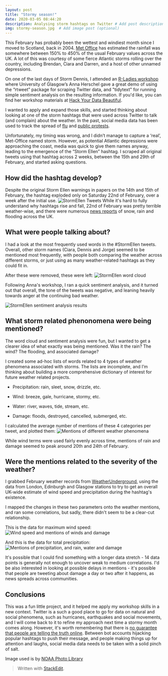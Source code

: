 ```yaml
---
layout: post
title: "Stormy season!"
date: 2020-03-05 08:44:20
description: Analysing storm hashtags on Twitter # Add post description (optional)
img: stormy-season.jpg  # Add image post (optional)
---
```



This February has probably been the wettest and windiest month since I moved to Scotland, back in 2004. [Met Office](https://www.metoffice.gov.uk/about-us/press-office/news/weather-and-climate/2020/2020-winter-february-stats) has estimated the rainfall was somewhere between 150% to 450% of the usual February values across the UK. A lot of this was courtesy of some fierce Atlantic storms rolling over the country, including Brendan, Ciara and Darren, and a host of other unnamed depressions.

On one of the last days of Storm Dennis, I attended an [R-Ladies workshop](https://www.meetup.com/rladies-edinburgh/events/268430176/) where University of Glasgow’s Anna Herschel gave a great demo of using the “rtweet” package for scraping Twitter data, and "tidytext" for running simple sentiment analysis on the resulting information. If you'd like, you can find her workshop materials at [Hack Your Data Beautiful](https://psyteachr.github.io/hack-your-data/scrape-twitter.html).

I wanted to apply and expand those skills, and started thinking about looking at one of the storm hashtags that were used across Twitter to talk (and complain) about the weather. In the past, social media data has been used to track the spread of [flu](https://www.sciencedaily.com/releases/2017/05/170509121952.htm) and [public protests](https://arxiv.org/ftp/arxiv/papers/1805/1805.00358.pdf).

Unfortunately, my timing was wrong, and I didn’t manage to capture a ‘real’, Met-Office named storm. However, as potential Atlantic depressions were approaching the coast, media was quick to give them names anyway, leading to the emergence of the “Storm Ellen” hashtag. I scraped all original tweets using that hashtag across 2 weeks, between the 15th and 29th of February, and started asking questions.
 

## How did the hashtag develop?

Despite the original Storm Ellen warnings in papers on the 14th and 15th of February, the hashtag exploded only on Saturday 22nd of February, over a week after the initial use.
![StormEllen Tweets](/assets/img/tweets.jpg) <!-- .element height="20%" width="20%" -->
While it's hard to fully understand why hashtags rise and fall, 22nd of February was pretty terrible weather-wise, and there were numerous [news reports](https://www.theguardian.com/uk-news/2020/feb/22/heavy-showers-bring-fresh-flooding-parts-uk) of snow, rain and flooding across the UK. 
  

## What were people talking about?
I had a look at the most frequently used words in the #StormEllen tweets. Overall, other storm names (Ciara, Dennis and Jorge) seemed to be mentioned most frequently, with people both comparing the weather across different storms, or just using as many weather-related hashtags as they could fit in.

After these were removed, these were left:
![StormEllen word cloud](/assets/img/clouds.jpg) <!-- .element height="20%" width="20%" -->

Following Anna's workshop, I ran a quick sentiment analysis, and it turned out that overall, the tone of the tweets was negative, and leaning heavily towards anger at the continuing bad weather. 

![StormEllen sentiment analysis results](/assets/img/sentiment.jpg) <!-- .element height="40%" width="40%" -->  

## What storm related phenonomena were being mentioned?

The word cloud and sentiment analysis were fun, but I wanted to get a clearer idea of what exactly was being mentioned. Was it the rain? The wind? The flooding, and associated damage?
  
I created some ad-hoc lists of words related to 4 types of weather phenomena associated with storms. The lists are incomplete, and I’m thinking about building a more comprehensive dictionary of interest for future weather related projects.

-   Precipitation: rain, sleet, snow, drizzle, etc.
    
-   Wind: breeze, gale, hurricane, stormy, etc.
    
-   Water: river, waves, tide, stream, etc.
    
-   Damage: floods, destroyed, cancelled, submerged, etc.
      
I calculated the average number of mentions of these 4 categories per tweet, and plotted them:
![Mentions of different weather phenomena](/assets/img/mentions.png) <!-- .element height="40%" width="40%" -->

While wind terms were used fairly evenly across time, mentions of rain and damage seemed to peak around 20th and 24th of February. 

## Were the mentions related to the severity of the weather?

 I grabbed February weather records from [WeatherUnderground](https://www.wunderground.com/), using the  data from London, Edinburgh and Glasgow stations to try to get an overall UK-wide estimate of wind speed and precipitation during the hashtag's existence. 

I mapped the changes in these two parameters onto the weather mentions, and ran some correlations,  but sadly, there didn't seem to be a clear-cut relationship. 

This is the data for maximum wind speed:
![Wind speed and mentions of winds and damage](/assets/img/wind_speed.png) <!-- .element height="40%" width="40%" -->

And this is the data for total precipitation:
![Mentions of precipitation, and rain, water and damage](/assets/img/precipitation.png) <!-- .element height="40%" width="40%" -->
  
It's possible that I could find something with a longer data stretch - 14 data points is generally not enough to uncover weak to medium correlations. I'd be also interested in looking at possible delays in mentions - it's possible that people are tweeting about damage a day or two after it happens, as news spreads across communities.

## Conclusions

This was a fun little project, and it helped me apply my workshop skills in a new context. Twitter is a such a good place to go for data on natural and social phenomena, such as hurricanes, earthquakes and social movements, and I will come back to it to refine my approach next time a stormy month comes along.
However, it's worth remembering that there is [no guarantee that people are telling the truth online](https://www.npr.org/sections/alltechconsidered/2015/04/20/400125638/social-media-can-help-track-tornadoes-but-was-that-tweet-real?t=1583439700950). Between bot accounts hijacking popular hashtags to push their message, and people making things up for attention and laughs, social media data needs to be taken with a solid pinch of salt.

Image used is by [NOAA Photo Library](https://www.flickr.com/photos/noaaphotolib/27330284504/in/album-72157624929569729/)
> Written with [StackEdit](https://stackedit.io/).
